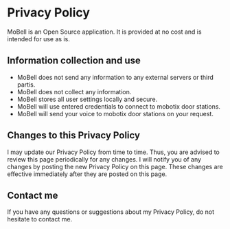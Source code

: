 # Privacy Policy

MoBell is an Open Source application. It is provided at no cost and is intended for use as is.

## Information collection and use

* MoBell does not send any information to any external servers or third partis.
* MoBell does not collect any information.
* MoBell stores all user settings locally and secure.
* MoBell will use entered credentials to connect to mobotix door stations.
* MoBell will send your voice to mobotix door stations on your request.

## Changes to this Privacy Policy

I may update our Privacy Policy from time to time.
Thus, you are advised to review this page periodically for any changes.
I will notify you of any changes by posting the new Privacy Policy on this page.
These changes are effective immediately after they are posted on this page.

## Contact me

If you have any questions or suggestions about my Privacy Policy, do not hesitate to contact me.
